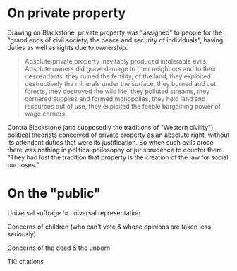 ---
---

# On private property

Drawing on Blackstone, private property was "assigned" to people for the "grand ends of civil society, the peace and security of individuals", having
duties as well as rights due to ownership.

> Absolute private property inevitably produced intolerable evils. Absolute
> owners did grave damage to their neighbors and to their descendants: they
> ruined the fertility, of the land, they exploited destructively the
> minerals under the surface, they burned and cut forests, they destroyed
> the wild life, they polluted streams, they cornered supplies and formed
> monopolies, they held land and resources out of use, they exploited the
> feeble bargaining power of wage earners.

Contra Blackstone (and supposedly the traditions of "Western civility"),
political theorists conceived of private property as an absolute right,
without its attendant duties that were its justification. So when such evils
arose there was nothing in political philosophy or jurisprudence to counter
them. "They had lost the tradition that property is the creation of the law for social purposes."

# On the "public"

Universal suffrage != universal representation

Concerns of children (who can't vote & whose opinions are taken less seriously)

Concerns of the dead & the unborn

TK: citations